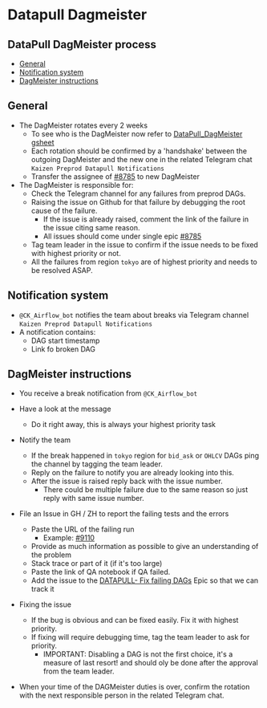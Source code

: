 # Datapull Dagmeister

## DataPull DagMeister process

<!-- toc -->

- [General](#general)
- [Notification system](#notification-system)
- [DagMeister instructions](#dagmeister-instructions)

<!-- tocstop -->

## General

- The DagMeister rotates every 2 weeks
  - To see who is the DagMeister now refer to
    [DataPull_DagMeister gsheet](https://docs.google.com/spreadsheets/d/1Ab6a3BVeLX1l1B3_A6rNY9pHRsofeoCw2ip2dkQ6SdA/edit#gid=0)
  - Each rotation should be confirmed by a 'handshake' between the outgoing
    DagMeister and the new one in the related Telegram chat
    `Kaizen Preprod Datapull Notifications`
  - Transfer the assignee of
    [#8785](https://github.com/cryptokaizen/cmamp/issues/8785) to new DagMeister
- The DagMeister is responsible for:
  - Check the Telegram channel for any failures from preprod DAGs.
  - Raising the issue on Github for that failure by debugging the root cause of
    the failure.
    - If the issue is already raised, comment the link of the failure in the
      issue citing same reason.
    - All issues should come under single epic
      [#8785](https://github.com/cryptokaizen/cmamp/issues/8785)
  - Tag team leader in the issue to confirm if the issue needs to be fixed with
    highest priority or not.
  - All the failures from region `tokyo` are of highest priority and needs to be
    resolved ASAP.

## Notification system

- `@CK_Airflow_bot` notifies the team about breaks via Telegram channel
  `Kaizen Preprod Datapull Notifications`
- A notification contains:
  - DAG start timestamp
  - Link fo broken DAG

## DagMeister instructions

- You receive a break notification from `@CK_Airflow_bot`
- Have a look at the message
  - Do it right away, this is always your highest priority task
- Notify the team
  - If the break happened in `tokyo` region for `bid_ask` or `OHLCV` DAGs ping
    the channel by tagging the team leader.
  - Reply on the failure to notify you are already looking into this.
  - After the issue is raised reply back with the issue number.
    - There could be multiple failure due to the same reason so just reply with
      same issue number.

- File an Issue in GH / ZH to report the failing tests and the errors
  - Paste the URL of the failing run
    - Example: [#9110](https://github.com/cryptokaizen/cmamp/issues/9110)
  - Provide as much information as possible to give an understanding of the
    problem
  - Stack trace or part of it (if it's too large)
  - Paste the link of QA notebook if QA failed.
  - Add the issue to the
    [DATAPULL- Fix failing DAGs](https://github.com/cryptokaizen/cmamp/issues/8785)
    Epic so that we can track it

- Fixing the issue
  - If the bug is obvious and can be fixed easily. Fix it with highest priority.
  - If fixing will require debugging time, tag the team leader to ask for
    priority.
    - IMPORTANT: Disabling a DAG is not the first choice, it's a measure of last
      resort! and should oly be done after the approval from the team leader.

- When your time of the DAGMeister duties is over, confirm the rotation with the
  next responsible person in the related Telegram chat.
